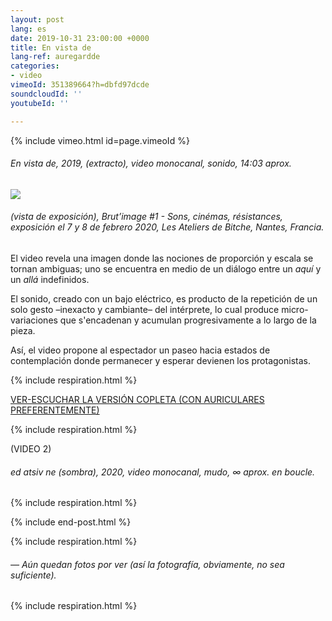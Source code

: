 ```yaml
---
layout: post
lang: es
date: 2019-10-31 23:00:00 +0000
title: En vista de
lang-ref: auregardde
categories:
- video
vimeoId: 351389664?h=dbfd97dcde
soundcloudId: ''
youtubeId: ''

---
```

{% include vimeo.html id=page.vimeoId %}

###### _En vista de_, 2019, (extracto), video monocanal, sonido, 14:03 aprox.

![](/mepierdoparaver/imgs/vlcsnap-00002-up.jpg)

###### (vista de exposición), _Brut’image #1 - Sons, cinémas, résistances_, exposición el 7 y 8 de febrero 2020, Les Ateliers de Bitche, Nantes, Francia.

El video revela una imagen donde las nociones de proporción y escala se tornan ambiguas; uno se encuentra en medio de un diálogo entre un _aquí_ y un _allá_ indefinidos.

El sonido, creado con un bajo eléctrico, es producto de la repetición de un solo gesto –inexacto y cambiante– del intérprete, lo cual produce micro-variaciones que s'encadenan y acumulan progresivamente a lo largo de la pieza.

Así, el video propone al espectador un paseo hacia estados de contemplación donde permanecer y esperar devienen los protagonistas.

{% include respiration.html %}

[VER-ESCUCHAR LA VERSIÓN COPLETA (CON AURICULARES PREFERENTEMENTE)](https://youtu.be/ouUvLWgmy_o)

{% include respiration.html %}

(VIDEO 2)

###### _ed atsiv ne (sombra)_, 2020, video monocanal, mudo, ∞ aprox. en boucle.

{% include respiration.html %}

{% include end-post.html %}

{% include respiration.html %}

###### _— Aún quedan fotos por ver (así la fotografía, obviamente, no sea suficiente)._

{% include respiration.html %}